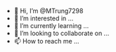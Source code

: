 - 👋 Hi, I’m @MTrung7298
- 👀 I’m interested in ...
- 🌱 I’m currently learning ...
- 💞️ I’m looking to collaborate on ...
- 📫 How to reach me ...

<!---
MTrung7298/MTrung7298 is a ✨ special ✨ repository because its `README.md` (this file) appears on your GitHub profile.
You can click the Preview link to take a look at your changes.
--->
